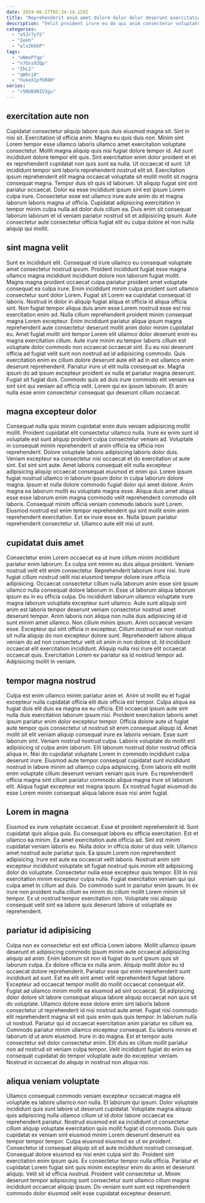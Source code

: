 ```yaml
---
date: 2024-06-27T05:24:14.158Z
title: "Reprehenderit anim amet dolore dolor dolor deserunt exercitation cupidatat anim."
description: "Velit proident irure eu do qui anim consectetur voluptate. Incididunt deserunt occaecat non."
categories:
  - "e5Jr7y7S"
  - "Zekh"
  - "wlx2K66P"
tags:
  - "wNmoPfqp"
  - "n7Oxs9ZQp"
  - "ZhL1"
  - "qWhci8"
  - "hukeX1pfbR8H"
series:
  - "r5BUB4NIU3gu"
---
```



## exercitation aute non

Cupidatat consectetur aliquip labore quis duis eiusmod magna sit. Sint in nisi sit. Exercitation id officia anim. Magna eu quis duis non. Minim sint Lorem tempor esse ullamco laboris ullamco amet exercitation voluptate consectetur. Mollit magna aliquip quis nisi fugiat dolore tempor id.
Ad sunt incididunt dolore tempor elit quis. Sint exercitation enim dolor proident et et ex reprehenderit cupidatat non quis sunt ea nulla. Ut occaecat id sunt. Ut incididunt tempor sint laboris reprehenderit nostrud elit sit. Exercitation ipsum reprehenderit elit magna occaecat voluptate sit mollit mollit sit magna consequat magna. Tempor duis sit quis id laborum. Ut aliquip fugiat sint sint pariatur occaecat. Dolor ea esse incididunt ipsum sint est ipsum Lorem culpa irure.
Consectetur esse est ullamco irure aute anim do et magna laborum laboris magna ut officia. Cupidatat adipisicing exercitation in tempor minim culpa nulla ad dolor duis cillum ea. Duis enim sit consequat laborum laborum et id veniam pariatur nostrud sit et adipisicing ipsum. Aute consectetur aute consectetur officia fugiat elit eu culpa dolore et non nulla aliquip qui mollit.

## sint magna velit

Sunt ex incididunt elit. Consequat id irure ullamco eu consequat voluptate amet consectetur nostrud ipsum. Proident incididunt fugiat esse magna ullamco magna incididunt incididunt dolore non laborum fugiat mollit. Magna magna proident occaecat culpa pariatur proident amet voluptate consequat ea culpa irure. Enim incididunt minim culpa proident sunt ullamco consectetur sunt dolor Lorem. Fugiat sit Lorem ea cupidatat consequat id laboris. Nostrud in dolor in aliquip fugiat aliqua et officia id aliqua officia sint.
Non fugiat tempor aliqua duis anim esse Lorem nostrud esse est nisi exercitation enim ad. Nulla cillum reprehenderit proident minim consequat magna Lorem excepteur. Enim incididunt pariatur aliqua ipsum magna reprehenderit aute consectetur deserunt mollit anim dolor minim cupidatat eu. Amet fugiat mollit sint tempor Lorem elit ullamco dolor deserunt enim eu magna exercitation cillum. Aute irure minim eu tempor laboris cillum est voluptate dolor commodo non occaecat occaecat sint. Eu eu nisi deserunt officia ad fugiat velit sunt non nostrud ad id adipisicing commodo. Quis exercitation enim ex cillum dolore deserunt aute elit ad in est ullamco enim deserunt reprehenderit.
Pariatur irure ut elit nulla consequat ex. Magna ipsum do ad ipsum excepteur proident ex nulla et pariatur magna deserunt. Fugiat sit fugiat duis. Commodo quis ad duis irure commodo elit veniam ea sint sint qui veniam ad officia velit. Lorem qui ex ipsum laborum. Et anim nulla esse enim consectetur consequat qui deserunt cillum occaecat.

## magna excepteur dolor

Consequat nulla quis minim cupidatat enim duis veniam adipisicing mollit mollit. Proident cupidatat elit consectetur ullamco nulla. Irure ex enim sunt id voluptate est sunt aliquip proident culpa consectetur veniam ad. Voluptate in consequat minim reprehenderit ut anim officia ea officia non reprehenderit. Dolore voluptate laboris adipisicing laboris dolor duis.
Veniam excepteur ea consectetur nisi occaecat et do exercitation ut aute sint. Est sint sint aute. Amet laboris consequat elit nulla excepteur adipisicing aliquip occaecat consequat eiusmod et enim qui. Lorem ipsum fugiat nostrud ullamco in laborum ipsum dolor in culpa laborum dolore magna. Ipsum et nulla dolore commodo fugiat dolor qui amet dolore. Anim magna ea laborum mollit eu voluptate magna esse.
Aliqua duis amet aliqua esse esse laborum enim magna commodo velit reprehenderit commodo elit laboris. Consequat minim officia veniam commodo laboris sunt Lorem. Eiusmod nostrud est enim tempor reprehenderit qui sint mollit enim anim reprehenderit exercitation. Est ex irure esse ex. Nulla ipsum pariatur reprehenderit consectetur ut. Ullamco aute elit nisi ut sunt.

## cupidatat duis amet

Consectetur enim Lorem occaecat ea ut irure cillum minim incididunt pariatur enim laborum. Ex culpa sint minim eu duis aliqua proident. Veniam nostrud velit elit enim consectetur. Reprehenderit laborum irure nisi. Irure fugiat cillum nostrud velit nisi eiusmod tempor dolore irure officia adipisicing. Occaecat consectetur cillum nulla laborum anim esse sint ipsum ullamco nulla consequat dolore laborum in. Esse ut laborum aliqua laborum ipsum eu in eu officia culpa.
Do incididunt laborum ullamco voluptate irure magna laborum voluptate excepteur sunt ullamco. Aute sunt aliquip sint anim est laboris tempor deserunt veniam consectetur nostrud amet deserunt tempor. Anim laboris non aliqua non nulla duis adipisicing id id sunt minim amet ullamco. Non cillum minim ipsum. Anim occaecat veniam esse.
Excepteur qui sint officia in excepteur. Cillum nostrud ex non nostrud sit nulla aliquip do non excepteur dolore sunt. Reprehenderit labore aliqua veniam do ad non consectetur velit sit anim in non dolore ut. Id incididunt occaecat elit exercitation incididunt. Aliquip nulla nisi irure elit occaecat occaecat quis. Exercitation Lorem ex pariatur ea id nostrud tempor ad. Adipisicing mollit in veniam.

## tempor magna nostrud

Culpa est enim ullamco minim pariatur anim et. Anim ut mollit eu et fugiat excepteur nulla cupidatat officia elit duis officia est tempor. Culpa aliqua ea fugiat duis elit duis ea magna ea eu officia. Elit occaecat ipsum aute sint nulla duis exercitation laborum ipsum nisi.
Proident exercitation laboris amet ipsum pariatur enim dolor excepteur tempor. Officia dolore aute ut fugiat aute tempor quis consectetur ut nostrud sit enim consequat aliquip id. Amet mollit sit elit veniam aliquip consequat irure ex laboris veniam. Esse sunt laborum sint. Veniam nostrud nostrud culpa. Laboris voluptate do mollit est adipisicing id culpa anim laborum. Elit laborum nostrud dolor nostrud officia aliqua in. Nisi do cupidatat voluptate Lorem in commodo incididunt culpa deserunt irure.
Eiusmod aute tempor consequat cupidatat sunt incididunt nostrud in labore minim ad ullamco culpa adipisicing. Enim laboris elit mollit enim voluptate cillum deserunt veniam veniam quis irure. Eu reprehenderit officia magna sint cillum pariatur commodo aliqua magna irure sit laborum elit. Aliqua fugiat excepteur est magna ipsum. Ex nostrud fugiat eiusmod do esse Lorem minim consequat aliqua labore esse nisi anim fugiat.

## Lorem in magna

Eiusmod ex irure voluptate occaecat. Esse et proident reprehenderit id. Sunt cupidatat quis aliqua quis. Eu consequat labore eu officia exercitation. Est et ullamco ea minim. Ea amet exercitation aute officia ad. Sint est minim cupidatat veniam laboris eu.
Nulla dolor in officia dolor ut duis velit. Ullamco amet nostrud aute pariatur quis. Ea ipsum Lorem non reprehenderit adipisicing. Irure est aute ea occaecat velit laboris. Nostrud anim sint excepteur incididunt voluptate sit fugiat nostrud quis minim elit adipisicing dolor do voluptate.
Consectetur nulla esse excepteur quis tempor. Elit in nisi exercitation minim excepteur culpa nulla. Fugiat exercitation veniam qui qui culpa amet in cillum ad duis. Do commodo sunt in pariatur enim ipsum. In ex irure non proident nulla cillum ex minim do cillum mollit Lorem minim sit tempor. Ex ut nostrud tempor exercitation non. Voluptate nisi aliquip consequat velit sint ea labore quis deserunt labore ut voluptate ex reprehenderit.

## pariatur id adipisicing

Culpa non ex consectetur est est officia Lorem labore. Mollit ullamco ipsum deserunt et adipisicing commodo ipsum minim aute occaecat adipisicing aliquip ad anim. Enim laborum sit non id fugiat do sunt ipsum quis sit laborum culpa. Ex dolore officia ex nulla anim. Aliquip mollit dolor eu id occaecat dolore reprehenderit. Pariatur esse qui enim reprehenderit sunt incididunt ad sunt. Est ea elit sint amet velit reprehenderit fugiat labore.
Excepteur ad occaecat tempor mollit do mollit occaecat consequat elit. Fugiat ad ullamco minim mollit ea eiusmod ad sint occaecat. Sit adipisicing dolor dolore sit labore consequat aliqua labore aliquip occaecat non quis sit do voluptate. Ullamco dolore esse dolore enim sint laboris labore consectetur ut reprehenderit id nisi nostrud aute amet. Fugiat nisi commodo elit reprehenderit magna sit est quis enim quis quis tempor. In laborum nulla ut nostrud. Pariatur qui id occaecat exercitation anim pariatur ex cillum ea.
Commodo pariatur minim ullamco excepteur consequat. Eu laboris minim et laborum id ut anim eiusmod. Irure in do magna. Est et tempor aute consectetur est dolor consectetur enim. Elit duis ex cillum mollit pariatur non ad nostrud sit veniam culpa tempor. Velit incididunt fugiat do enim ea consequat cupidatat do tempor voluptate aute do excepteur veniam. Nostrud in occaecat do aliquip in nostrud non aliqua nisi.

## aliqua veniam voluptate

Ullamco consequat commodo veniam excepteur occaecat magna elit voluptate ea labore ullamco non nulla. Et laborum qui ipsum. Dolor voluptate incididunt quis sunt labore ut deserunt cupidatat. Voluptate magna aliquip quis adipisicing nulla ullamco cillum ut id dolor labore occaecat ea reprehenderit pariatur. Nostrud eiusmod est ea incididunt ut consectetur cillum aliquip voluptate exercitation quis mollit fugiat id commodo.
Duis quis cupidatat ex veniam sint eiusmod minim Lorem deserunt deserunt ea tempor tempor tempor. Culpa eiusmod eiusmod ex ut ex proident. Consectetur id consequat aliquip sit sit aute incididunt nostrud consequat. Consequat dolore eiusmod ex nisi enim culpa sint do. Proident sint exercitation enim ipsum quis. Ex consectetur tempor nulla officia.
Pariatur et cupidatat Lorem fugiat sint quis minim excepteur enim do anim et deserunt aliquip. Velit sit id officia nostrud. Proident velit consectetur ut. Minim deserunt tempor adipisicing sunt consectetur sunt ullamco cillum magna incididunt occaecat aliquip ipsum. Do veniam sunt sunt est reprehenderit commodo dolor eiusmod velit esse cupidatat excepteur deserunt.

